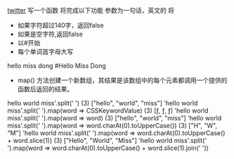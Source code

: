 [twitter]()
写一个函数 将完成以下功能  参数为一句话，英文的 将
- 如果字符超过140字，返回false
- 如果是空字符,返回false
- 以#开始
- 每个单词首字母大写

hello miss dong
#Hello Miss Dong


- map() 方法创建一个新数组，其结果是该数组中的每个元素都调用一个提供的函数后返回的结果。

hello world miss'.split(' ')
(3) ["hello", "world", "miss"]
'hello world miss'.split(' ').map(word => CSSKeywordValue)
(3) [ƒ, ƒ, ƒ]
'hello world miss'.split(' ').map(word => word)
(3) ["hello", "world", "miss"]
'hello world miss'.split(' ').map(word => word.charAt(0).toUpperCase())
(3) ["H", "W", "M"]
'hello world miss'.split(' ').map(word => word.charAt(0).toUpperCase() + word.slice(1))
(3) ["Hello", "World", "Miss"]
'hello world miss'.split(' ').map(word => word.charAt(0).toUpperCase() + word.slice(1).join(' '))